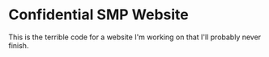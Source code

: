 # Confidential SMP Website
 This is the terrible code for a website I'm working on that I'll probably never finish.
